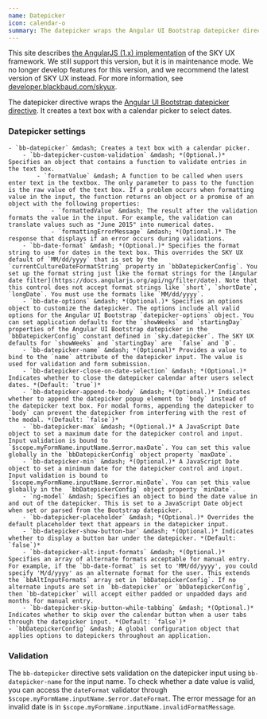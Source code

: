 ```yaml
---
name: Datepicker
icon: calendar-o
summary: The datepicker wraps the Angular UI Bootstrap datepicker directive to create a text box with a calendar to select dates.
---
```


<bb-alert bb-alert-type="warning">This site describes <a href="https://angularjs.org/">the AngularJS (1.x) implementation</a> of the SKY UX framework. We still support this version, but it is in maintenance mode. We no longer develop features for this version, and we recommend the latest version of SKY UX instead. For more information, see <a href="https://developer.blackbaud.com/skyux">developer.blackbaud.com/skyux</a>.</bb-alert>


The datepicker directive wraps the [Angular UI Bootstrap datepicker directive](https://angular-ui.github.io/bootstrap/#/datepicker). It creates a text box with a calendar picker to select dates.

### Datepicker settings
    - `bb-datepicker` &mdash; Creates a text box with a calendar picker.
        - `bb-datepicker-custom-validation` &mdash; *(Optional.)* Specifies an object that contains a function to validate entries in the text box.
            - `formatValue` &mdash; A function to be called when users enter text in the textbox. The only parameter to pass to the function is the raw value of the text box. If a problem occurs when formatting value in the input, the function returns an object or a promise of an object with the following properties:
                - `formattedValue` &mdash; The result after the validation formats the value in the input. For example, the validation can translate values such as "June 2015" into numerical dates.
                - `formattingErrorMessage` &mdash; *(Optional.)* The response that displays if an error occurs during validations.
        - `bb-date-format` &mdash; *(Optional.)* Specifies the format string to use for dates in the text box. This overrides the SKY UX default of `MM/dd/yyyy` that is set by the `currentCultureDateFormatString` property in `bbDatepickerConfig`. You set up the format string just like the format strings for the [Angular date filter](https://docs.angularjs.org/api/ng/filter/date). Note that this control does not accept format strings like `short`, `shortDate`, `longDate`. You must use the formats like `MM/dd/yyyy`.
        - `bb-date-options` &mdash; *(Optional.)* Specifies an options object to customize the datepicker. The options include all valid options for the Angular UI Bootstrap `datepicker-options` object. You can set application defaults for the `showWeeks` and `startingDay` properties of the Angular UI Bootstrap datepicker in the `bbDatepickerConfig` constant defined in `sky.datepicker`. The SKY UX defaults for `showWeeks` and `startingDay` are  `false` and `0`.
        - `bb-datepicker-name` &mdash; *(Optional)* Provides a value to bind to the `name` attribute of the datepicker input. The value is used for validation and form submission.
        - `bb-datepicker-close-on-date-selection` &mdash; *(Optional.)* Indicates whether to close the datepicker calendar after users select dates. *(Default: `true`)*
        - `bb-datepicker-append-to-body` &mdash; *(Optional.)* Indicates whether to append the datepicker popup element to `body` instead of the datepicker text box. For modal forms, appending the datepicker to `body` can prevent the datepicker from interfering with the rest of the modal. *(Default: `false`)*
        - `bb-datepicker-max` &mdash; *(Optional.)* A JavaScript Date object to set a maximum date for the datepicker control and input. Input validation is bound to `$scope.myFormName.inputName.$error.maxDate`. You can set this value globally in the `bbDatepickerConfig` object property `maxDate`.
        - `bb-datepicker-min` &mdash; *(Optional.)* A JavaScript Date object to set a minimum date for the datepicker control and input. Input validation is bound to `$scope.myFormName.inputName.$error.minDate`. You can set this value globally in the  `bbDatepickerConfig` object property `minDate`.
        - `ng-model` &mdash; Specifies an object to bind the date value in and out of the datepicker. This is set to a JavaScript Date object when set or parsed from the Bootstrap datepicker.
        - `bb-datepicker-placeholder` &mdash; *(Optional.)* Overrides the default placeholder text that appears in the datepicker input.
        - `bb-datepicker-show-button-bar` &mdash; *(Optional.)* Indicates whether to display a button bar under the datepicker. *(Default: `false`)*
        - `bb-datepicker-alt-input-formats` &mdash; *(Optional.)* Specifies an array of alternate formats acceptable for manual entry. For example, if the `bb-date-format` is set to 'MM/dd/yyyy', you could specify 'M/d/yyyy' as an alternate format for the user. This extends the `bbAltInputFormats` array set in `bbDatepickerConfig`. If no alternate inputs are set in `bb-datepicker` or `bbDatepickerConfig`, then `bb-datepicker` will accept either padded or unpadded days and months for manual entry.
		- `bb-datepicker-skip-button-while-tabbing` &mdash; *(Optional.)* Indicates whether to skip over the calendar button when a user tabs through the datepicker input. *(Default: `false`)*
    - `bbDatepickerConfig` &mdash; A global configuration object that applies options to datepickers throughout an application.

### Validation
The `bb-datepicker` directive sets validation on the datepicker input using `bb-datepicker-name` for the input name. To check whether a date value is valid, you can access the `dateFormat` validator through `$scope.myFormName.inputName.$error.dateFormat`. The error message for an invalid date is in `$scope.myFormName.inputName.invalidFormatMessage`.
